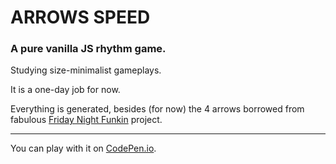 # ARROWS SPEED

### A pure vanilla JS rhythm game.

Studying size-minimalist gameplays.

It is a one-day job for now.

Everything is generated, 
besides (for now) the 4 arrows borrowed from fabulous [Friday Night Funkin](https://github.com/FunkinCrew/Funkin) project.

---

You can play with it on [CodePen.io](https://codepen.io/l3dlp/pen/PoXPLeJ).

